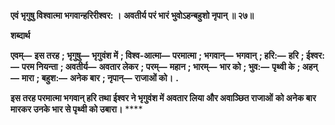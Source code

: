 **एवं भृगुषु विश्वात्मा भगवान्हरिरीश्वर: ।** **अवतीर्य परं भारं भुवोऽहन्बहुशो नृपान् ॥ २७॥** 

**शब्दार्थ** 

**एवम्—** **इस तरह** **; भृगुषु—** **भृगुवंश में** **; विश्व-आत्मा—** **परमात्मा** **; भगवान्—** **भगवान्** **; हरि:—** **हरि** **; ईश्वर:—** **परम नियन्ता** **; अवतीर्य—** **अवतार लेकर** **; परम्—** **महान** **; भारम्—** **भार को** **; भुव:—** **पृथ्वी के** **; अहन्—** **मारा** **; बहुश:—** **अनेक बार** **; नृपान्—** **राजाओं को।** **.** 

**इस तरह परमात्मा भगवान् हरि तथा ईश्वर ने भृगुवंश में अवतार लिया और अवाञ्छित राजाओं** **को अनेक बार मारकर उनके भार से पृथ्वी को उबारा।** **** 